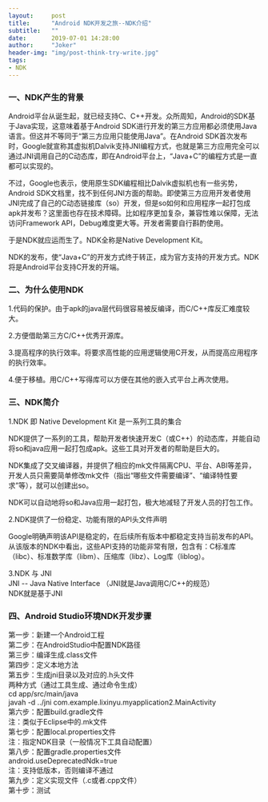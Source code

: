```yaml
---
layout:     post
title:      "Android NDK开发之旅--NDK介绍"
subtitle:   ""
date:       2019-07-01 14:28:00
author:     "Joker"
header-img: "img/post-think-try-write.jpg"
tags:
- NDK     
---
```


### 一、NDK产生的背景

Android平台从诞生起，就已经支持C、C++开发。众所周知，Android的SDK基于Java实现，这意味着基于Android SDK进行开发的第三方应用都必须使用Java语言。但这并不等同于“第三方应用只能使用Java”。在Android SDK首次发布时，Google就宣称其虚拟机Dalvik支持JNI编程方式，也就是第三方应用完全可以通过JNI调用自己的C动态库，即在Android平台上，“Java+C”的编程方式是一直都可以实现的。

不过，Google也表示，使用原生SDK编程相比Dalvik虚拟机也有一些劣势，Android SDK文档里，找不到任何JNI方面的帮助。即使第三方应用开发者使用JNI完成了自己的C动态链接库（so）开发，但是so如何和应用程序一起打包成apk并发布？这里面也存在技术障碍。比如程序更加复杂，兼容性难以保障，无法访问Framework API，Debug难度更大等。开发者需要自行斟酌使用。

于是NDK就应运而生了。NDK全称是Native Development Kit。

NDK的发布，使“Java+C”的开发方式终于转正，成为官方支持的开发方式。NDK将是Android平台支持C开发的开端。



### 二、为什么使用NDK

1.代码的保护。由于apk的java层代码很容易被反编译，而C/C++库反汇难度较大。

2.方便借助第三方C/C++优秀开源库。

3.提高程序的执行效率。将要求高性能的应用逻辑使用C开发，从而提高应用程序的执行效率。

4.便于移植。用C/C++写得库可以方便在其他的嵌入式平台上再次使用。



### 三、NDK简介

1.NDK 即 Native Development Kit 是一系列工具的集合

NDK提供了一系列的工具，帮助开发者快速开发C（或C++）的动态库，并能自动将so和java应用一起打包成apk。这些工具对开发者的帮助是巨大的。

NDK集成了交叉编译器，并提供了相应的mk文件隔离CPU、平台、ABI等差异，开发人员只需要简单修改mk文件（指出“哪些文件需要编译”、“编译特性要求”等），就可以创建出so。

NDK可以自动地将so和Java应用一起打包，极大地减轻了开发人员的打包工作。

2.NDK提供了一份稳定、功能有限的API头文件声明

Google明确声明该API是稳定的，在后续所有版本中都稳定支持当前发布的API。从该版本的NDK中看出，这些API支持的功能非常有限，包含有：C标准库（libc）、标准数学库（libm）、压缩库（libz）、Log库（liblog）。

3.NDK 与 JNI  
JNI -- Java Native Interface （JNI就是Java调用C/C++的规范）  
NDK就是基于JNI



### 四、Android Studio环境NDK开发步骤

第一步：新建一个Android工程  
第二步：在AndroidStudio中配置NDK路径  
第三步：编译生成.class文件  
第四步：定义本地方法  
第五步：生成jni目录以及对应的.h头文件  
两种方式（通过工具生成、通过命令生成）  
cd app/src/main/java  
javah -d ../jni com.example.lixinyu.myapplication2.MainActivity  
第六步：配置build.gradle文件  
注：类似于Eclipse中的.mk文件  
第七步：配置local.properties文件  
注：指定NDK目录（一般情况下工具自动配置）  
第八步：配置gradle.properties文件  
android.useDeprecatedNdk=true  
注：支持低版本，否则编译不通过  
第九步：定义实现文件（.c或者.cpp文件）  
第十步：测试






